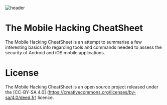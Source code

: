 ![header](https://github.com/randorisec/MobileHackingCheatSheet/blob/master/mobilehacking_header.png "Header")

# The Mobile Hacking CheatSheet
The Mobile Hacking CheatSheet is an attempt to summarise a few interesting basics info regarding tools and commands needed to assess the security of Android and iOS mobile applications.

# License
The Mobile Hacking CheatSheet is an open source project released under the [CC-BY-SA 4.0] (https://creativecommons.org/licenses/by-sa/4.0/deed.fr) licence.
